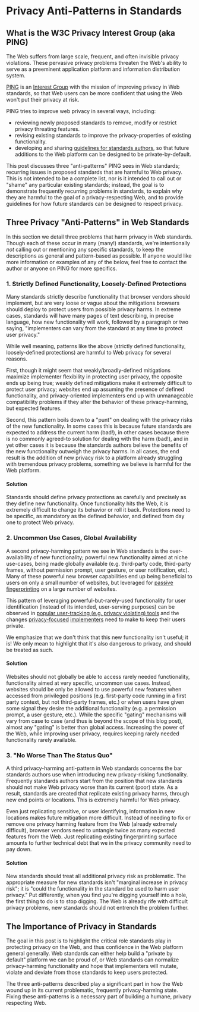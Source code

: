 Privacy Anti-Patterns in Standards
===

What is the W3C Privacy Interest Group (aka PING)
---
The Web suffers from large scale, frequent, and often invisible privacy
violations.  These pervasive privacy problems threaten the Web's ability to
serve as a preeminent application platform and information distribution system.

<abbr title="Privacy Interest Group">PING</abbr> is an
[Interest Group](https://www.w3.org/2019/Process-20190301/#GroupsWG) with
the mission of improving privacy in Web standards, so that Web users can be
more confident that using the Web won't put their privacy at risk.

PING tries to improve web privacy in several ways, including:

* reviewing newly proposed standards to remove, modify or restrict privacy
  threating features.
* revising existing standards to improve the privacy-properties of existing
  functionality.
* developing and sharing [guidelines for standards authors](https://www.w3.org/TR/security-privacy-questionnaire/),
  so that future additions to the Web platform can be designed to be
  private-by-default.

This post discusses three "anti-patterns" PING sees in Web
standards; recurring issues in proposed standards that are harmful to Web
privacy.  This is not intended to be a complete list, nor is it intended to
call out or "shame" any particular existing standards; instead, the goal is to
demonstrate frequently recurring problems in standards, to explain why
they are harmful to the goal of a privacy-respecting Web, and to provide
guidelines for how future standards can be designed to respect privacy.


Three Privacy "Anti-Patterns" in Web Standards
---
In this section we detail three problems that harm privacy in
Web standards. Though each of these occur in many (many!) standards,
we're intentionally *not* calling out or mentioning any specific standards,
to keep the descriptions as general and pattern-based as possible.  If anyone
would like more information or examples of any of the below, feel
free to contact the author or anyone on PING for more specifics.


### 1. Strictly Defined Functionality, Loosely-Defined Protections
Many standards strictly describe functionality that browser vendors should
implement, but are very loose or vague about the mitigations browsers should
deploy to protect users from possible privacy harms. In extreme cases,
standards will have many pages of text describing, in precise language,
how new functionality will work, followed by a paragraph or two saying,
"implementers can vary from the standard at any time to protect user privacy."

While well meaning, patterns like the above (strictly defined functionality,
loosely-defined protections) are harmful to Web privacy for several reasons.

First, though it might seem that weakly/broadly-defined mitigations maximize
implementer flexibility in protecting user privacy, the opposite ends up
being true; weakly defined mitigations make it extremely difficult to protect
user privacy; websites end up assuming the presence of defined functionality,
and privacy-oriented implementers end up with unmanageable compatibility
problems if they alter the behavior of these privacy-harming, but expected
features.

Second, this pattern boils down to a "punt" on dealing with the privacy
risks of the new functionality. In some cases this is because future standards
are expected to address the current harm (bad!), in other cases because
there is no commonly agreed-to solution for dealing with the harm (bad!), and
in yet other cases it is because the standards authors believe the benefits of
the new functionality outweigh the privacy harms.  In all cases, the end
result is the addition of new privacy risk to a platform already struggling
with tremendous privacy problems, something we believe is harmful
for the Web platform.

#### Solution
Standards should define privacy protections as carefully and precisely as they
define new functionality.  Once functionality hits the Web, it is extremely
difficult to change its behavior or roll it back.  Protections need to be
specific, as mandatory as the defined behavior, and defined from day one to
protect Web privacy.


### 2. Uncommon Use Cases, Global Availability
A second privacy-harming pattern we see in Web standards is the
over-availability of new functionality; powerful new functionality aimed at
niche use-cases, being made globally available (e.g. third-party code,
third-party frames, without permission prompt, user gesture, or user
notification, etc). Many of these powerful new browser capabilities end up
being beneficial to users on only a small number of websites, but leveraged
for [passive](https://panopticlick.eff.org)
[fingerprinting](https://browserleaks.com) on a large number of websites.

This pattern of leveraging powerful-but-rarely-used functionality for
user identification (instead of its intended, user-serving purposes) can
be observed in [popular user-tracking (e.g. privacy violating)
tools](https://github.com/Valve/fingerprintjs2) and the changes
[privacy-focused](https://2019.www.torproject.org/projects/torbrowser/design/)
[implementers](https://github.com/brave/brave-browser/wiki/Deviations-from-Chromium-(features-we-disable-or-remove))
need to make to keep their users private.

We emphasize that we don't think that this new functionality isn't useful;
it is! We only mean to highlight that it's also dangerous to privacy, and
should be treated as such.

#### Solution
Websites should not globally be able to access rarely needed
functionality, functionality aimed at very specific, uncommon use cases.
Instead, websites should be only be allowed to use powerful new features
when accessed from privileged positions (e.g. first-party code running
in a first party context, but not third-party frames, etc.) or when users
have given some signal they desire the additional functionality (e.g.
a permission prompt, a user gesture, etc.).  While the specific "gating"
mechanisms will vary from case to case (and thus is beyond the scope of this
blog post), almost any "gating" is better than global access. Increasing the
power of the Web, while improving user privacy, requires keeping rarely needed
functionality rarely available.

### 3. "No Worse Than The Status Quo"
A third privacy-harming anti-pattern in Web standards concerns the bar
standards authors use when introducing new privacy-risking
functionality. Frequently standards authors start from the position that new
standards should not make Web privacy worse than its current (poor) state.
As a result, standards are created that replicate existing privacy harms,
through new end points or locations. This is extremely harmful for Web privacy.

Even just replicating sensitive, or user identifying, information
in new locations makes future mitigation more difficult.  Instead of needing
to fix or remove one privacy harming feature from the Web (already extremely
difficult), browser vendors need to untangle twice as many expected features
from the Web. Just replicating existing fingerprinting surface amounts to
further technical debt that we in the privacy community need to pay down.

#### Solution
New standards should treat all additional privacy risk as
problematic. The appropriate measure for new standards isn't "marginal
increase in privacy risk"; it is "could the functionality in the standard
be used to harm user privacy." Put differently, when you find you're digging
yourself into a hole, the first thing to do is to stop digging. The Web is
already rife with difficult privacy problems, new standards should not entrench
the problem further.


The Importance of Privacy in Standards
---
The goal in this post is to highlight the critical role standards play in
protecting privacy on the Web, and thus confidence in the Web platform general
generally. Web standards can either help build a "private by default" platform
we can be proud of, or Web standards can normalize privacy-harming
functionality and hope that implementers will mutate, violate and deviate from
those standards to keep users protected.

The three anti-patterns described play a significant part in how
the Web wound up in its current problematic, frequently privacy-harming state.
Fixing these anti-patterns is a necessary part of building a humane, privacy
respecting Web.
